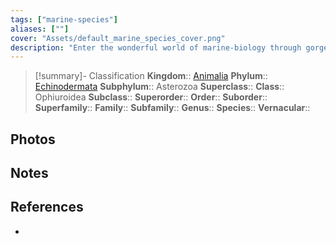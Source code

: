 ```yaml
---
tags: ["marine-species"]
aliases: [""]
cover: "Assets/default_marine_species_cover.png"
description: "Enter the wonderful world of marine-biology through gorgeous underwater pictures of marine animals. Ophiuroidea are commonly called brittle stars and are animals that belongs to the Echinodermata phylum, looks like a sea star."
---
```

> [!summary]- Classification
**Kingdom**:: [Animalia](Animalia.md)
**Phylum**:: [Echinodermata](Echinodermata.md)
**Subphylum**:: Asterozoa
**Superclass**::
**Class**:: Ophiuroidea
**Subclass**::
**Superorder**::
**Order**:: 
**Suborder**::
**Superfamily**::
**Family**::
**Subfamily**::
**Genus**::
**Species**::
**Vernacular**::

## Photos

## Notes

## References
- 